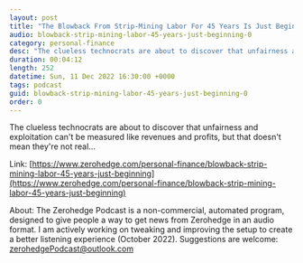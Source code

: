 ```yaml
---
layout: post
title: "The Blowback From Strip-Mining Labor For 45 Years Is Just Beginning"
audio: blowback-strip-mining-labor-45-years-just-beginning-0
category: personal-finance
desc: "The clueless technocrats are about to discover that unfairness and exploitation can't be measured like revenues and profits, but that doesn't mean they're not real..."
duration: 00:04:12
length: 252
datetime: Sun, 11 Dec 2022 16:30:00 +0000
tags: podcast
guid: blowback-strip-mining-labor-45-years-just-beginning-0
order: 0
---
```

The clueless technocrats are about to discover that unfairness and exploitation can't be measured like revenues and profits, but that doesn't mean they're not real...

Link: [https://www.zerohedge.com/personal-finance/blowback-strip-mining-labor-45-years-just-beginning](https://www.zerohedge.com/personal-finance/blowback-strip-mining-labor-45-years-just-beginning)

About: The Zerohedge Podcast is a non-commercial, automated program, designed to give people a way to get news from Zerohedge in an audio format.  I am actively working on tweaking and improving the setup to create a better listening experience (October 2022).  Suggestions are welcome: [zerohedgePodcast@outlook.com](mailto:zerohedgePodcast@outlook.com)